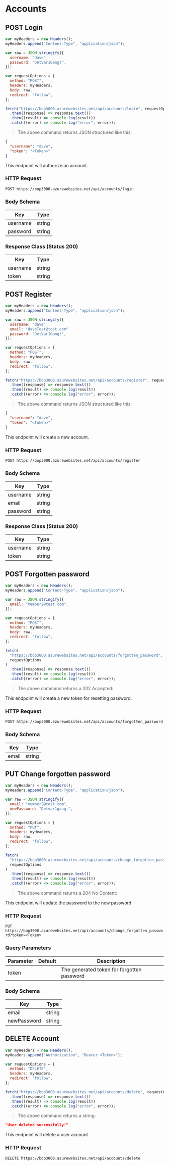 # Accounts

<!--- GET --->

<!--- POST --->

## POST Login

```javascript
var myHeaders = new Headers();
myHeaders.append("Content-Type", "application/json");

var raw = JSON.stringify({
  username: "dave",
  password: "DetVar1Gang!",
});

var requestOptions = {
  method: "POST",
  headers: myHeaders,
  body: raw,
  redirect: "follow",
};

fetch("https://bop3000.azurewebsites.net/api/accounts/login", requestOptions)
  .then((response) => response.text())
  .then((result) => console.log(result))
  .catch((error) => console.log("error", error));
```

> The above command returns JSON structured like this:

```json
{
  "username": "dave",
  "token": "<Token>"
}
```

This endpoint will authorize an account.

### HTTP Request

`POST https://bop3000.azurewebsites.net/api/accounts/login`

### Body Schema

| Key      | Type   |
| -------- | ------ |
| username | string |
| password | string |

### Response Class (Status 200)

| Key      | Type   |
| -------- | ------ |
| username | string |
| token    | string |

## POST Register

```javascript
var myHeaders = new Headers();
myHeaders.append("Content-Type", "application/json");

var raw = JSON.stringify({
  username: "dave",
  email: "daveTest@test.com"
  password: "DetVar1Gang!",
});

var requestOptions = {
  method: "POST",
  headers: myHeaders,
  body: raw,
  redirect: "follow",
};

fetch("https://bop3000.azurewebsites.net/api/accounts/register", requestOptions)
  .then((response) => response.text())
  .then((result) => console.log(result))
  .catch((error) => console.log("error", error));
```

> The above command returns JSON structured like this:

```json
{
  "username": "dave",
  "token": "<Token>"
}
```

This endpoint will create a new account.

### HTTP Request

`POST https://bop3000.azurewebsites.net/api/accounts/register`

### Body Schema

| Key      | Type   |
| -------- | ------ |
| username | string |
| email    | string |
| password | string |

### Response Class (Status 200)

| Key      | Type   |
| -------- | ------ |
| username | string |
| token    | string |

## POST Forgotten password

```javascript
var myHeaders = new Headers();
myHeaders.append("Content-Type", "application/json");

var raw = JSON.stringify({
  email: "member2@test.com",
});

var requestOptions = {
  method: "POST",
  headers: myHeaders,
  body: raw,
  redirect: "follow",
};

fetch(
  "https://bop3000.azurewebsites.net/api/accounts/forgotten_password",
  requestOptions
)
  .then((response) => response.text())
  .then((result) => console.log(result))
  .catch((error) => console.log("error", error));
```

> The above command returns a 202 Accepted:

This endpoint will create a new token for resetting password.

### HTTP Request

`POST https://bop3000.azurewebsites.net/api/accounts/forgotten_password`

### Body Schema

| Key   | Type   |
| ----- | ------ |
| email | string |

<!--- PUT --->

## PUT Change forgotten password

```javascript
var myHeaders = new Headers();
myHeaders.append("Content-Type", "application/json");

var raw = JSON.stringify({
  email: "member2@test.com",
  newPassword: "Detvar1gang.",
});

var requestOptions = {
  method: "PUT",
  headers: myHeaders,
  body: raw,
  redirect: "follow",
};

fetch(
  "https://bop3000.azurewebsites.net/api/accounts/change_forgotten_password?token=<Token>",
  requestOptions
)
  .then((response) => response.text())
  .then((result) => console.log(result))
  .catch((error) => console.log("error", error));
```

> The above command returns a 204 No Content:

This endpoint will update the password to the new password.

### HTTP Request

`PUT https://bop3000.azurewebsites.net/api/accounts/change_forgotten_password?token=<Token>`

### Query Parameters

| Parameter | Default | Description                                |
| --------- | ------- | ------------------------------------------ |
| token     |         | The generated token for forgotten password |

### Body Schema

| Key         | Type   |
| ----------- | ------ |
| email       | string |
| newPassword | string |

<!--- DELETE --->

## DELETE Account

```javascript
var myHeaders = new Headers();
myHeaders.append("Authorization", "Bearer <Token>");

var requestOptions = {
  method: "DELETE",
  headers: myHeaders,
  redirect: "follow",
};

fetch("https://bop3000.azurewebsites.net/api/accounts/delete", requestOptions)
  .then((response) => response.text())
  .then((result) => console.log(result))
  .catch((error) => console.log("error", error));
```

> The above command returns a string:

```json
"User deleted successfully!"
```

This endpoint will delete a user account

### HTTP Request

`DELETE https://bop3000.azurewebsites.net/api/accounts/delete`
